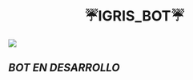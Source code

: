 <h1 align="center">☔IGRIS_BOT☔</h1>

 <img src= "https://files.catbox.moe/lztk2r.jpg">
    </p>


## *BOT EN DESARROLLO*
